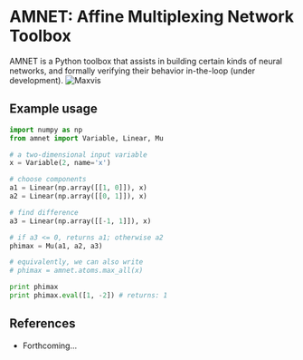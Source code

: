 # AMNET: Affine Multiplexing Network Toolbox
AMNET is a Python toolbox that assists in building certain kinds of neural
networks, and formally verifying their behavior in-the-loop 
(under development).
![Maxvis](https://raw.githubusercontent.com/ipapusha/amnet/master/doc/fig/maxvis.png)

## Example usage
```python
import numpy as np
from amnet import Variable, Linear, Mu

# a two-dimensional input variable
x = Variable(2, name='x')

# choose components
a1 = Linear(np.array([[1, 0]]), x)
a2 = Linear(np.array([[0, 1]]), x)

# find difference
a3 = Linear(np.array([[-1, 1]]), x)

# if a3 <= 0, returns a1; otherwise a2
phimax = Mu(a1, a2, a3)

# equivalently, we can also write
# phimax = amnet.atoms.max_all(x)

print phimax
print phimax.eval([1, -2]) # returns: 1
```

## References
* Forthcoming...
